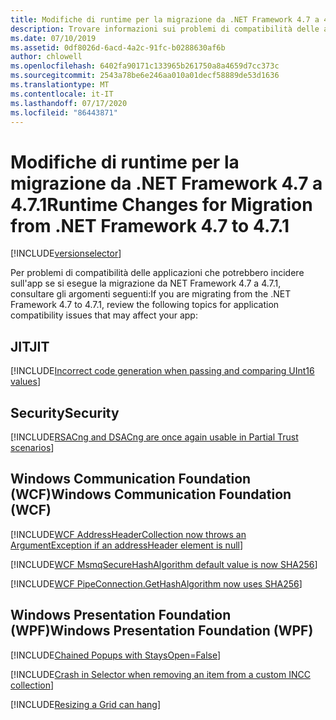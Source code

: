 ```yaml
---
title: Modifiche di runtime per la migrazione da .NET Framework 4.7 a 4.7.1
description: Trovare informazioni sui problemi di compatibilità delle applicazioni dalle modifiche del runtime che potrebbero incidere sull'app durante la migrazione da .NET Framework 4,7 a 4.7.1.
ms.date: 07/10/2019
ms.assetid: 0df8026d-6acd-4a2c-91fc-b0288630af6b
author: chlowell
ms.openlocfilehash: 6402fa90171c133965b261750a8a4659d7cc373c
ms.sourcegitcommit: 2543a78be6e246aa010a01decf58889de53d1636
ms.translationtype: MT
ms.contentlocale: it-IT
ms.lasthandoff: 07/17/2020
ms.locfileid: "86443871"
---
```

# <a name="runtime-changes-for-migration-from-net-framework-47-to-471"></a><span data-ttu-id="c1ad2-103">Modifiche di runtime per la migrazione da .NET Framework 4.7 a 4.7.1</span><span class="sxs-lookup"><span data-stu-id="c1ad2-103">Runtime Changes for Migration from .NET Framework 4.7 to 4.7.1</span></span>

[!INCLUDE[versionselector](../../../../includes/migration-guide/runtime/versionselector.md)]

<span data-ttu-id="c1ad2-104">Per problemi di compatibilità delle applicazioni che potrebbero incidere sull'app se si esegue la migrazione da NET Framework 4.7 a 4.7.1, consultare gli argomenti seguenti:</span><span class="sxs-lookup"><span data-stu-id="c1ad2-104">If you are migrating from the .NET Framework 4.7 to 4.7.1, review the following topics for application compatibility issues that may affect your app:</span></span>

## <a name="jit"></a><span data-ttu-id="c1ad2-105">JIT</span><span class="sxs-lookup"><span data-stu-id="c1ad2-105">JIT</span></span>

[!INCLUDE[Incorrect code generation when passing and comparing UInt16 values](~/includes/migration-guide/runtime/jit/incorrect-code-generation-when-passing-comparing-uint16-values.md)]

## <a name="security"></a><span data-ttu-id="c1ad2-106">Security</span><span class="sxs-lookup"><span data-stu-id="c1ad2-106">Security</span></span>

[!INCLUDE[RSACng and DSACng are once again usable in Partial Trust scenarios](~/includes/migration-guide/runtime/security/rsacng-dsacng-are-once-again-usable-partial-trust-scenarios.md)]

## <a name="windows-communication-foundation-wcf"></a><span data-ttu-id="c1ad2-107">Windows Communication Foundation (WCF)</span><span class="sxs-lookup"><span data-stu-id="c1ad2-107">Windows Communication Foundation (WCF)</span></span>

[!INCLUDE[WCF AddressHeaderCollection now throws an ArgumentException if an addressHeader element is null](~/includes/migration-guide/runtime/wcf/wcf-addressheadercollection-now-throws-an-argumentexception-if-addressheader.md)]

[!INCLUDE[WCF MsmqSecureHashAlgorithm default value is now SHA256](~/includes/migration-guide/runtime/wcf/wcf-msmqsecurehashalgorithm-default-value-now-sha256.md)]

[!INCLUDE[WCF PipeConnection.GetHashAlgorithm now uses SHA256](~/includes/migration-guide/runtime/wcf/wcf-pipeconnectiongethashalgorithm-now-uses-sha256.md)]

## <a name="windows-presentation-foundation-wpf"></a><span data-ttu-id="c1ad2-108">Windows Presentation Foundation (WPF)</span><span class="sxs-lookup"><span data-stu-id="c1ad2-108">Windows Presentation Foundation (WPF)</span></span>

[!INCLUDE[Chained Popups with StaysOpen=False](~/includes/migration-guide/runtime/wpf/chained-popups-with-staysopenfalse.md)]

[!INCLUDE[Crash in Selector when removing an item from a custom INCC collection](~/includes/migration-guide/runtime/wpf/crash-selector-when-removing-an-item-from-custom-incc-collection.md)]

[!INCLUDE[Resizing a Grid can hang](~/includes/migration-guide/runtime/wpf/resizing-grid-can-hang.md)]
